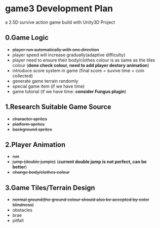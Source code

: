 # game3 Development Plan
a 2.5D survive action game build with Unity3D Project

## 0.Game Logic
- ~~player run automatically with one direction~~
- player speed will increase gradually(adaptive difficulty)
- player need to ensure their body/clothes colour is as same as the tiles colour (**done check colour, need to add player destory animation**)
- introduce score system in game (final score = suvive time + coin collected)
- generate game terrain randomly
- special game item (if we have time)
- game tutorial (if we have time: **consider Fungus plugin**)

## 1.Research Suitable Game Source
- ~~character sprites~~
- ~~platform sprites~~
- ~~background sprites~~

## 2.Player Animation
- ~~run~~
- ~~jump (double jumple)~~ (**current double jump is not perfect, can be better**)
- ~~change body/clothes colour~~

## 3.Game Tiles/Terrain Design
- ~~normal ground(the ground colour should also be accepted by color blindness)~~
- obstacles
- brae
- pitfall
